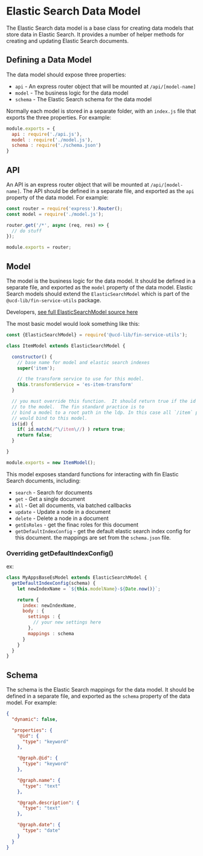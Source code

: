 # Elastic Search Data Model

The Elastic Search data model is a base class for creating data models that store data in Elastic Search.  It provides a number of helper methods for creating and updating Elastic Search documents.

## Defining a Data Model

The data model should expose three properties:
  - `api` - An express router object that will be mounted at `/api/[model-name]`
  - `model` - The business logic for the data model
  - `schema` - The Elastic Search schema for the data model

Normally each model is stored in a separate folder, with an `index.js` file that exports the three properties.  For example:

```javascript
module.exports = {
  api : require('./api.js'),
  model : require('./model.js'),
  schema : require('./schema.json')
}
```

## API

An API is an express router object that will be mounted at `/api/[model-name]`.  The API should be defined in a separate file, and exported as the `api` property of the data model.  For example:

```javascript
const router = require('express').Router();
const model = require('./model.js');

router.get('/*', async (req, res) => {
  // do stuff
});

module.exports = router;
```

## Model

The model is the business logic for the data model.  It should be defined in a separate file, and exported as the `model` property of the data model.  Elastic Search models should extend the `ElasticSearchModel` which is part of the `@ucd-lib/fin-service-utils` package.

Developers, [see full ElasticSearchModel source here](../../services/fin/node-utils/lib/elastic-search/index.js)

The most basic model would look something like this:

```javascript
const {ElasticSearchModel} = require('@ucd-lib/fin-service-utils');

class ItemModel extends ElasticSearchModel {

  constructor() {
    // base name for model and elastic search indexes
    super('item');

    // the transform service to use for this model.
    this.transformService = 'es-item-transform'
  }

  // you must override this function.  It should return true if the id 
  // to the model.  The fin standard practice is to 
  // bind a model to a root path in the ldp. In this case all `/item` paths
  // would bind to this model.
  is(id) {
    if( id.match(/^\/item\//) ) return true;
    return false;
  }

}

module.exports = new ItemModel();
```

This model exposes standard functions for interacting with fin Elastic Search documents, including:

  - `search` - Search for documents
  - `get` - Get a single document
  - `all` - Get all documents, via batched callbacks
  - `update` - Update a node in a document
  - `delete` - Delete a node in a document
  - `getEsRoles` - get the finac roles for this document
  - `getDefaultIndexConfig` - get the default elastic search index config for this document.  the mappings are set from the `schema.json` file.

### Overriding getDefaultIndexConfig()

ex:

```javascript
class MyAppsBaseEsModel extends ElasticSearchModel {
  getDefaultIndexConfig(schema) {
    let newIndexName = `${this.modelName}-${Date.now()}`;

    return {
      index: newIndexName,
      body : {
        settings : {
          // your new settings here
        },
        mappings : schema
      }
    }
  }
}
```

## Schema

The schema is the Elastic Search mappings for the data model.  It should be defined in a separate file, and exported as the `schema` property of the data model.  For example:

```json
{
  "dynamic": false,

  "properties": {
    "@id": {
      "type": "keyword"
    },

    "@graph.@id": {
      "type": "keyword"
    },

    "@graph.name": {
      "type": "text"
    },

    "@graph.description": {
      "type": "text"
    },

    "@graph.date": {
      "type": "date"
    }
  }
}
```
